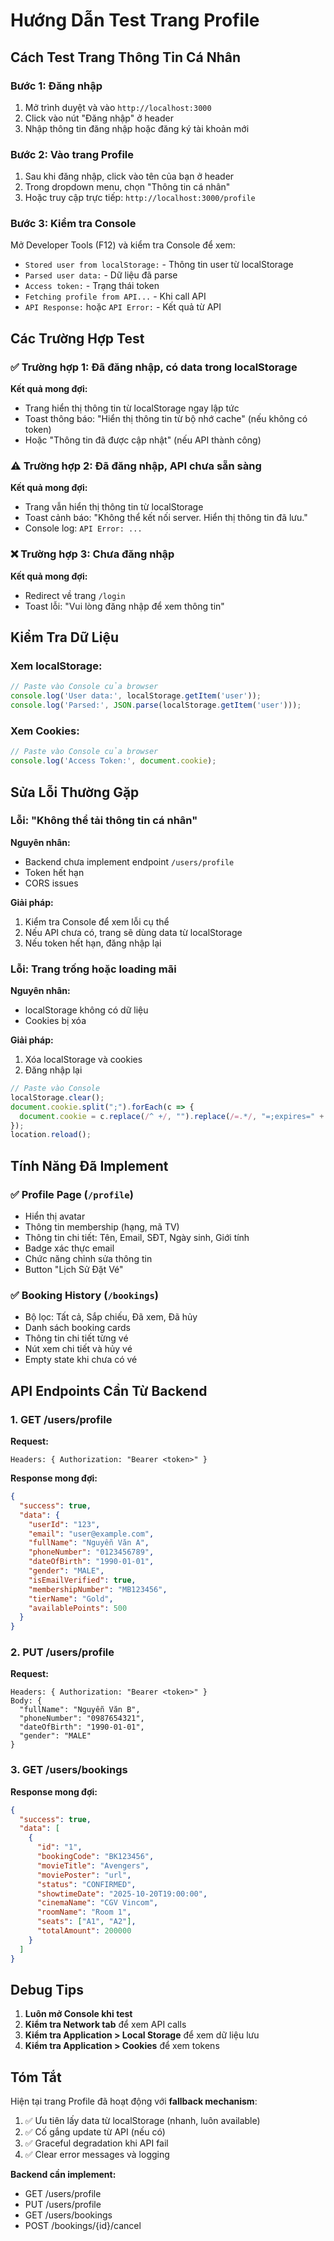 # Hướng Dẫn Test Trang Profile

## Cách Test Trang Thông Tin Cá Nhân

### Bước 1: Đăng nhập
1. Mở trình duyệt và vào `http://localhost:3000`
2. Click vào nút "Đăng nhập" ở header
3. Nhập thông tin đăng nhập hoặc đăng ký tài khoản mới

### Bước 2: Vào trang Profile
1. Sau khi đăng nhập, click vào tên của bạn ở header
2. Trong dropdown menu, chọn "Thông tin cá nhân"
3. Hoặc truy cập trực tiếp: `http://localhost:3000/profile`

### Bước 3: Kiểm tra Console
Mở Developer Tools (F12) và kiểm tra Console để xem:
- `Stored user from localStorage:` - Thông tin user từ localStorage
- `Parsed user data:` - Dữ liệu đã parse
- `Access token:` - Trạng thái token
- `Fetching profile from API...` - Khi call API
- `API Response:` hoặc `API Error:` - Kết quả từ API

## Các Trường Hợp Test

### ✅ Trường hợp 1: Đã đăng nhập, có data trong localStorage
**Kết quả mong đợi:**
- Trang hiển thị thông tin từ localStorage ngay lập tức
- Toast thông báo: "Hiển thị thông tin từ bộ nhớ cache" (nếu không có token)
- Hoặc "Thông tin đã được cập nhật" (nếu API thành công)

### ⚠️ Trường hợp 2: Đã đăng nhập, API chưa sẵn sàng
**Kết quả mong đợi:**
- Trang vẫn hiển thị thông tin từ localStorage
- Toast cảnh báo: "Không thể kết nối server. Hiển thị thông tin đã lưu."
- Console log: `API Error: ...`

### ❌ Trường hợp 3: Chưa đăng nhập
**Kết quả mong đợi:**
- Redirect về trang `/login`
- Toast lỗi: "Vui lòng đăng nhập để xem thông tin"

## Kiểm Tra Dữ Liệu

### Xem localStorage:
```javascript
// Paste vào Console của browser
console.log('User data:', localStorage.getItem('user'));
console.log('Parsed:', JSON.parse(localStorage.getItem('user')));
```

### Xem Cookies:
```javascript
// Paste vào Console của browser
console.log('Access Token:', document.cookie);
```

## Sửa Lỗi Thường Gặp

### Lỗi: "Không thể tải thông tin cá nhân"
**Nguyên nhân:**
- Backend chưa implement endpoint `/users/profile`
- Token hết hạn
- CORS issues

**Giải pháp:**
1. Kiểm tra Console để xem lỗi cụ thể
2. Nếu API chưa có, trang sẽ dùng data từ localStorage
3. Nếu token hết hạn, đăng nhập lại

### Lỗi: Trang trống hoặc loading mãi
**Nguyên nhân:**
- localStorage không có dữ liệu
- Cookies bị xóa

**Giải pháp:**
1. Xóa localStorage và cookies
2. Đăng nhập lại
```javascript
// Paste vào Console
localStorage.clear();
document.cookie.split(";").forEach(c => {
  document.cookie = c.replace(/^ +/, "").replace(/=.*/, "=;expires=" + new Date().toUTCString() + ";path=/");
});
location.reload();
```

## Tính Năng Đã Implement

### ✅ Profile Page (`/profile`)
- Hiển thị avatar
- Thông tin membership (hạng, mã TV)
- Thông tin chi tiết: Tên, Email, SĐT, Ngày sinh, Giới tính
- Badge xác thực email
- Chức năng chỉnh sửa thông tin
- Button "Lịch Sử Đặt Vé"

### ✅ Booking History (`/bookings`)
- Bộ lọc: Tất cả, Sắp chiếu, Đã xem, Đã hủy
- Danh sách booking cards
- Thông tin chi tiết từng vé
- Nút xem chi tiết và hủy vé
- Empty state khi chưa có vé

## API Endpoints Cần Từ Backend

### 1. GET /users/profile
**Request:**
```
Headers: { Authorization: "Bearer <token>" }
```

**Response mong đợi:**
```json
{
  "success": true,
  "data": {
    "userId": "123",
    "email": "user@example.com",
    "fullName": "Nguyễn Văn A",
    "phoneNumber": "0123456789",
    "dateOfBirth": "1990-01-01",
    "gender": "MALE",
    "isEmailVerified": true,
    "membershipNumber": "MB123456",
    "tierName": "Gold",
    "availablePoints": 500
  }
}
```

### 2. PUT /users/profile
**Request:**
```
Headers: { Authorization: "Bearer <token>" }
Body: {
  "fullName": "Nguyễn Văn B",
  "phoneNumber": "0987654321",
  "dateOfBirth": "1990-01-01",
  "gender": "MALE"
}
```

### 3. GET /users/bookings
**Response mong đợi:**
```json
{
  "success": true,
  "data": [
    {
      "id": "1",
      "bookingCode": "BK123456",
      "movieTitle": "Avengers",
      "moviePoster": "url",
      "status": "CONFIRMED",
      "showtimeDate": "2025-10-20T19:00:00",
      "cinemaName": "CGV Vincom",
      "roomName": "Room 1",
      "seats": ["A1", "A2"],
      "totalAmount": 200000
    }
  ]
}
```

## Debug Tips

1. **Luôn mở Console khi test**
2. **Kiểm tra Network tab** để xem API calls
3. **Kiểm tra Application > Local Storage** để xem dữ liệu lưu
4. **Kiểm tra Application > Cookies** để xem tokens

## Tóm Tắt

Hiện tại trang Profile đã hoạt động với **fallback mechanism**:
1. ✅ Ưu tiên lấy data từ localStorage (nhanh, luôn available)
2. ✅ Cố gắng update từ API (nếu có)
3. ✅ Graceful degradation khi API fail
4. ✅ Clear error messages và logging

**Backend cần implement:**
- GET /users/profile
- PUT /users/profile  
- GET /users/bookings
- POST /bookings/{id}/cancel
